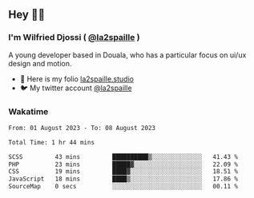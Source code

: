## Hey 👋🏾
### I'm Wilfried Djossi ( <a href="https://twitter.com/la2spaille/" target="_blank">@la2spaille</a> )
A young developer based in Douala, who has a particular focus on ui/ux design and motion.

- 🎨 Here is my folio [la2spaille.studio](https://la2spaille.studio/)
- 🐦 My twitter account [@la2spaille](https://twitter.com/la2spaille/)

### Wakatime
<!--START_SECTION:waka-->

```txt
From: 01 August 2023 - To: 08 August 2023

Total Time: 1 hr 44 mins

SCSS         43 mins         ██████████▒░░░░░░░░░░░░░░   41.43 %
PHP          23 mins         █████▓░░░░░░░░░░░░░░░░░░░   22.09 %
CSS          19 mins         ████▓░░░░░░░░░░░░░░░░░░░░   18.51 %
JavaScript   18 mins         ████▒░░░░░░░░░░░░░░░░░░░░   17.86 %
SourceMap    0 secs          ░░░░░░░░░░░░░░░░░░░░░░░░░   00.11 %
```

<!--END_SECTION:waka-->
<!--
**la2spaille/la2spaille** is a ✨ _special_ ✨ repository because its `README.md` (this file) appears on your GitHub profile.

Here are some ideas to get you started:

- 🔭 I’m currently working on ...
- 🌱 I’m currently learning ...
- 👯 I’m looking to collaborate on ...
- 🤔 I’m looking for help with ...
- 💬 Ask me about ...
- 📫 How to reach me: ...
- 😄 Pronouns: ...
- ⚡ Fun fact: ...
-->
